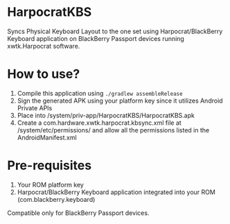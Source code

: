 # HarpocratKBS
Syncs Physical Keyboard Layout to the one set using Harpocrat/BlackBerry Keyboard application on BlackBerry Passport devices running xwtk.Harpocrat software.

# How to use?
1. Compile this application using `./gradlew assembleRelease`
2. Sign the generated APK using your platform key since it utilizes Android Private APIs
3. Place into /system/priv-app/HarpocratKBS/HarpocratKBS.apk
4. Create a com.hardware.xwtk.harpocrat.kbsync.xml file at /system/etc/permissions/ and allow all the permissions listed in the AndroidManifest.xml

# Pre-requisites
1. Your ROM platform key
2. Harpocrat/BlackBerry Keyboard application integrated into your ROM (com.blackberry.keyboard)

Compatible only for BlackBerry Passport devices.
